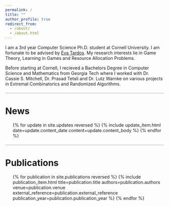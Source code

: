 ```yaml
---
permalink: /
title: ""
author_profile: true
redirect_from: 
  - /about/
  - /about.html
---
```


I am a 3rd year Computer Science Ph.D. student at Cornell University. I am fortunate to be advised by <a href="https://www.cs.cornell.edu/~eva/">Éva Tardos</a>. My research interests lie in Game Theory, Learning in Games and Resource Allocation Problems. 

Before starting at Cornell, I recieved a Bachelors Degree in Computer Science and Mathematics from Georgia Tech where I worked with Dr. Cassie S. Mitchell, Dr. Prasad Tetali and Dr. Lutz Warnke on various projects in Extremal Combinatorics and Randomized Algorithms.

<div style="border-top: 2px solid #ccc; margin: 20px 0;"></div>

News
=====

<ul class="updates-list" style="list-style-type: none;">
{% for update in site.updates reversed %}
  {% include update_item.html date=update.content_date content=update.content_body %}
{% endfor %}
</ul>

<div style="border-top: 2px solid #ccc; margin: 20px 0;"></div>

Publications
=====

<ul style="list-style-type: none;" class="publications-list">
  {% for publication in site.publications reversed %}
    {% include publication_item.html title=publication.title authors=publication.authors venue=publication.venue external_reference=publication.external_reference publication_year=publication.publication_year %}
  {% endfor %}
</ul>